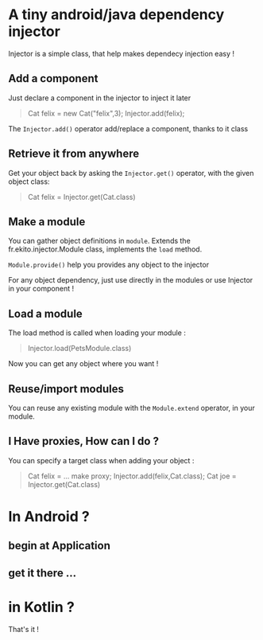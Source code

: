 #  A tiny android/java dependency injector

Injector is a simple class, that help makes dependecy injection easy !

## Add a component
Just declare a component in the injector to inject it later

> Cat felix = new Cat("felix",3);
> Injector.add(felix);

The `Injector.add()` operator add/replace a component, thanks to it class 

## Retrieve it from anywhere
Get your object back by asking the `Injector.get()` operator, with the given object class:

> Cat felix = Injector.get(Cat.class)


## Make a module
You can gather object definitions in `module`. Extends the fr.ekito.injector.Module class, implements the `load` method.<br/>

<pets module>

`Module.provide()` help you provides any object to the injector
 
For any object dependency, just use directly in the modules or use Injector in your component !


## Load a module

The load method is called when loading your module :
> Injector.load(PetsModule.class)

Now you can get any object where you want !
 

## Reuse/import modules
You can reuse any existing module with the `Module.extend` operator, in your module. 


## I Have proxies, How can I do ?
You can specify a target class when adding your object : 
> Cat felix = ... make proxy;
> Injector.add(felix,Cat.class);
> Cat joe = Injector.get(Cat.class)


# In Android ?

## begin at Application

## get it there ... 

# in Kotlin ?



That's it !
